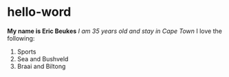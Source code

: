 # hello-word
**My name is Eric Beukes**
*I am 35 years old and stay in Cape Town*
I love the following:
1. Sports
2. Sea and Bushveld
3. Braai and Biltong
